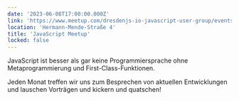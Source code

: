 ```yaml
---
date: '2023-06-08T17:00:00.000Z'
link: 'https://www.meetup.com/dresdenjs-io-javascript-user-group/events/wwdfrqyfcjblb/'
location: 'Hermann-Mende-Straße 4'
title: 'JavaScript Meetup'
locked: false
---
```

JavaScript ist besser als gar keine Programmiersprache ohne Metaprogrammierung und First-Class-Funktionen.

Jeden Monat treffen wir uns zum Besprechen von aktuellen Entwicklungen und lauschen Vorträgen und kickern und quatschen!
